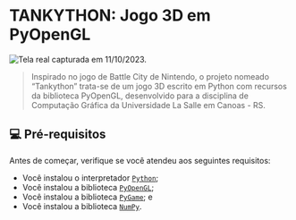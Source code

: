 # TANKYTHON: Jogo 3D em PyOpenGL

![Tela real capturada em 11/10/2023.](https://i.imgur.com/yT016sS.png)

> Inspirado no jogo de Battle City de Nintendo, o projeto nomeado “Tankython” trata-se de um jogo 3D escrito em Python com recursos da biblioteca PyOpenGL, desenvolvido para a disciplina de Computação Gráfica da Universidade La Salle em Canoas - RS.

## 💻 Pré-requisitos

Antes de começar, verifique se você atendeu aos seguintes requisitos:
* Você instalou o interpretador [`Python`](https://www.python.org/);
* Você instalou a biblioteca [`PyOpenGL`](https://pypi.org/project/PyOpenGL/);
* Você instalou a biblioteca [`PyGame`](https://www.pygame.org/); e
* Você instalou a biblioteca [`NumPy`](https://pypi.org/project/numpy/).
